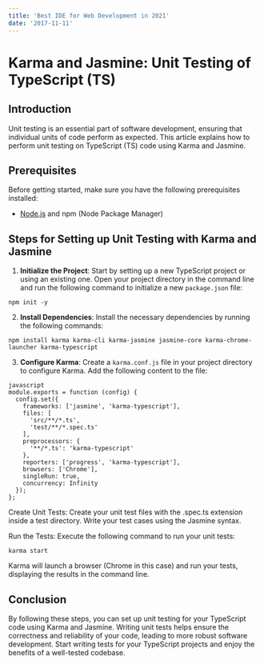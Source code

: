 ```yaml
---
title: 'Best IDE for Web Development in 2021'
date: '2017-11-11'
---
```

# Karma and Jasmine: Unit Testing of TypeScript (TS)

## Introduction
Unit testing is an essential part of software development, ensuring that individual units of code perform as expected. This article explains how to perform unit testing on TypeScript (TS) code using Karma and Jasmine.

## Prerequisites
Before getting started, make sure you have the following prerequisites installed:
- [Node.js](https://nodejs.org/en/) and npm (Node Package Manager)

## Steps for Setting up Unit Testing with Karma and Jasmine

1. **Initialize the Project**: Start by setting up a new TypeScript project or using an existing one. Open your project directory in the command line and run the following command to initialize a new `package.json` file:

```
npm init -y
```

2. **Install Dependencies**: Install the necessary dependencies by running the following commands:
```
npm install karma karma-cli karma-jasmine jasmine-core karma-chrome-launcher karma-typescript
```

3. **Configure Karma**: Create a `karma.conf.js` file in your project directory to configure Karma. Add the following content to the file:

```
javascript
module.exports = function (config) {
  config.set({
    frameworks: ['jasmine', 'karma-typescript'],
    files: [
      'src/**/*.ts',
      'test/**/*.spec.ts'
    ],
    preprocessors: {
      '**/*.ts': 'karma-typescript'
    },
    reporters: ['progress', 'karma-typescript'],
    browsers: ['Chrome'],
    singleRun: true,
    concurrency: Infinity
  });
};
```

Create Unit Tests: Create your unit test files with the .spec.ts extension inside a test directory. Write your test cases using the Jasmine syntax.

Run the Tests: Execute the following command to run your unit tests:

```
karma start
```

Karma will launch a browser (Chrome in this case) and run your tests, displaying the results in the command line.

## Conclusion
By following these steps, you can set up unit testing for your TypeScript code using Karma and Jasmine. Writing unit tests helps ensure the correctness and reliability of your code, leading to more robust software development. Start writing tests for your TypeScript projects and enjoy the benefits of a well-tested codebase.